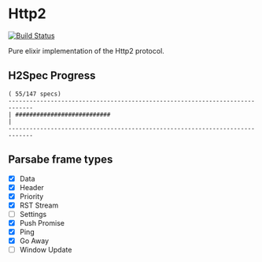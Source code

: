 # Http2

[![Build Status](https://semaphoreci.com/api/v1/shiroyasha/http2/branches/master/badge.svg)](https://semaphoreci.com/shiroyasha/http2)

Pure elixir implementation of the Http2 protocol.

## H2Spec Progress

```
( 55/147 specs)
-----------------------------------------------------------------------------
| ###########################                                               |
-----------------------------------------------------------------------------
```

## Parsabe frame types

- [x] Data
- [x] Header
- [x] Priority
- [x] RST Stream
- [ ] Settings
- [x] Push Promise
- [x] Ping
- [x] Go Away
- [ ] Window Update
